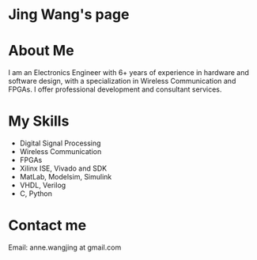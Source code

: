 # Jing Wang's page

# About Me

I am an Electronics Engineer with 6+ years of experience in hardware and
software design, with a specialization in Wireless Communication and FPGAs.
I offer professional development and consultant services.

# My Skills
- Digital Signal Processing
- Wireless Communication
- FPGAs
- Xilinx ISE, Vivado and SDK
- MatLab, Modelsim, Simulink
- VHDL, Verilog
- C, Python

# Contact me

Email: anne.wangjing at gmail.com
